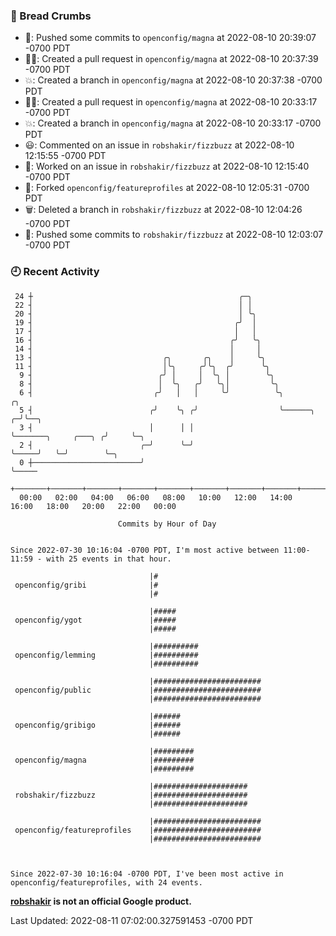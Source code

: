 ### 🍞 Bread Crumbs

 * 🚢: Pushed some commits to `openconfig/magna` at 2022-08-10 20:39:07 -0700 PDT
 * ✍🏼: Created a pull request in `openconfig/magna` at 2022-08-10 20:37:39 -0700 PDT
 * 💥: Created a branch in `openconfig/magna` at 2022-08-10 20:37:38 -0700 PDT
 * ✍🏼: Created a pull request in `openconfig/magna` at 2022-08-10 20:33:17 -0700 PDT
 * 💥: Created a branch in `openconfig/magna` at 2022-08-10 20:33:17 -0700 PDT
 * 😃: Commented on an issue in `robshakir/fizzbuzz` at 2022-08-10 12:15:55 -0700 PDT
 * 👀: Worked on an issue in `robshakir/fizzbuzz` at 2022-08-10 12:15:40 -0700 PDT
 * 🍴: Forked `openconfig/featureprofiles` at 2022-08-10 12:05:31 -0700 PDT
 * 🗑: Deleted a branch in `robshakir/fizzbuzz` at 2022-08-10 12:04:26 -0700 PDT
 * 🚢: Pushed some commits to `robshakir/fizzbuzz` at 2022-08-10 12:03:07 -0700 PDT

### 🕘 Recent Activity
```
 24 ┼                                              ╭─╮
 22 ┤                                              │ │
 20 ┤                                              │ ╰╮
 19 ┤                                             ╭╯  │
 17 ┤                                             │   │
 16 ┤                                            ╭╯   ╰╮
 14 ┤                                            │     │
 13 ┤                             ╭╮       ╭╮    │     ╰╮
 11 ┤                             │╰╮     ╭╯╰╮  ╭╯      ╰╮
  9 ┤                            ╭╯ │     │  ╰╮ │        ╰╮
  8 ┤                            │  ╰╮   ╭╯   ╰╮│         ╰╮
  6 ┤                           ╭╯   │   │     ╰╯          ╰╮                             ╭╮
  5 ┤                          ╭╯    ╰╮ ╭╯                  ╰──────╮                    ╭─╯╰──╮
  3 ┤                          │      │ │                          ╰───────╮     ╭───╮ ╭╯     ╰─╮
  2 ┤                        ╭─╯      ╰─╯                                  ╰─────╯   ╰─╯        ╰─╮
  0 ┼────────────────────────╯                                                                    ╰─────
    +───────+───────+───────+───────+───────+───────+───────+───────+───────+───────+───────+───────+────
  00:00   02:00   04:00   06:00   08:00   10:00   12:00   14:00   16:00   18:00   20:00   22:00   00:00   

						Commits by Hour of Day


Since 2022-07-30 10:16:04 -0700 PDT, I'm most active between 11:00-11:59 - with 25 events in that hour.

```



```
                               |#
 openconfig/gribi              |#
                               |#

                               |#####
 openconfig/ygot               |#####
                               |#####

                               |##########
 openconfig/lemming            |##########
                               |##########

                               |########################
 openconfig/public             |########################
                               |########################

                               |######
 openconfig/gribigo            |######
                               |######

                               |#########
 openconfig/magna              |#########
                               |#########

                               |#####################
 robshakir/fizzbuzz            |#####################
                               |#####################

                               |########################
 openconfig/featureprofiles    |########################
                               |########################



Since 2022-07-30 10:16:04 -0700 PDT, I've been most active in openconfig/featureprofiles, with 24 events.

```
**[robshakir](mailto:robjs@google.com) is not an official Google product.**  


Last Updated: 2022-08-11 07:02:00.327591453 -0700 PDT
